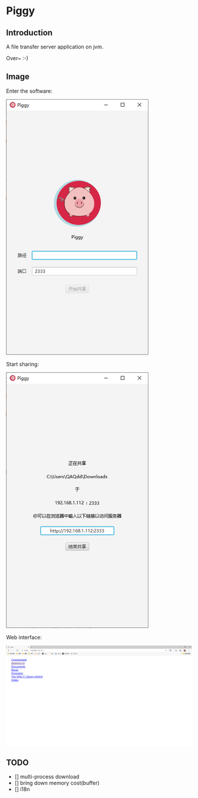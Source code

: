 # Piggy

## Introduction

A file transfer server application on jvm.

Over~ :-)

## Image

Enter the software:

![Main Interface](./doc/main.png)

Start sharing:

![Sharing Interface](./doc/sharing.png)

Web interface:

![Web Interface](./doc/web.png)

## TODO

- [] multi-process download
- [] bring down memory cost(buffer)
- [] i18n
